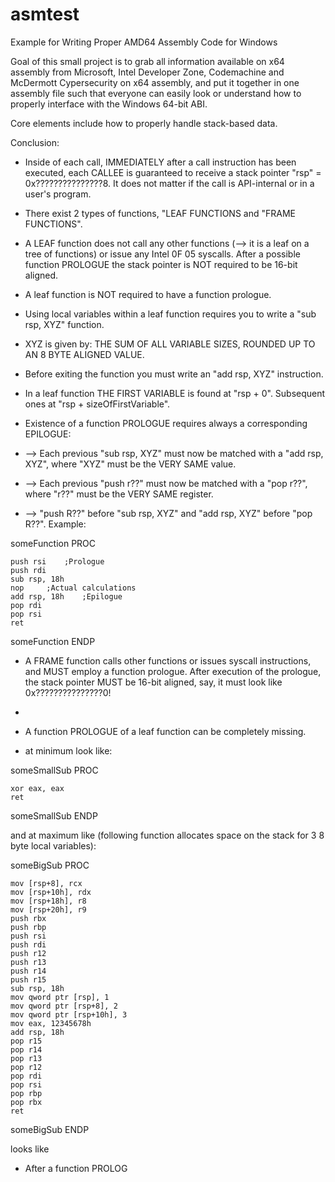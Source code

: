 # asmtest
Example for Writing Proper AMD64 Assembly Code for Windows

Goal of this small project is to grab all information available on x64 assembly from Microsoft, Intel Developer Zone,
Codemachine and McDermott Cypersecurity on x64 assembly, and put it together in one assembly file such that everyone can easily look or understand how to properly interface with the Windows 64-bit ABI.

Core elements include how to properly handle stack-based data.


Conclusion:

- Inside of each call, IMMEDIATELY after a call instruction has been executed, each CALLEE is guaranteed to receive a stack pointer "rsp" = 0x???????????????8. It does not matter if the call is API-internal or in a user's program.

- There exist 2 types of functions, "LEAF FUNCTIONS and "FRAME FUNCTIONS".

- A LEAF function does not call any other functions (--> it is a leaf on a tree of functions) or issue any Intel 0F 05 syscalls. After a possible function PROLOGUE the stack pointer is NOT required to be 16-bit aligned.

- A leaf function is NOT required to have a function prologue.

- Using local variables within a leaf function requires you to write a "sub rsp, XYZ" function.
- XYZ is given by: THE SUM OF ALL VARIABLE SIZES, ROUNDED UP TO AN 8 BYTE ALIGNED VALUE.
- Before exiting the function you must write an "add rsp, XYZ" instruction.

- In a leaf function THE FIRST VARIABLE is found at "rsp + 0". Subsequent ones at "rsp + sizeOfFirstVariable".

- Existence of a function PROLOGUE requires always a corresponding EPILOGUE:
- --> Each previous "sub rsp, XYZ" must now be matched with a "add rsp, XYZ", where "XYZ" must be the VERY SAME value.
- --> Each previous "push r??" must now be matched with a "pop r??", where "r??" must be the VERY SAME register.
- --> "push R??" before "sub rsp, XYZ" and "add rsp, XYZ" before "pop R??".
Example:

someFunction PROC

    push rsi    ;Prologue
    push rdi
    sub rsp, 18h
    nop     ;Actual calculations
    add rsp, 18h    ;Epilogue
    pop rdi
    pop rsi
    ret

someFunction ENDP

- A FRAME function calls other functions or issues syscall instructions, and MUST employ a function prologue. After execution of the prologue, the stack pointer MUST be 16-bit aligned, say, it must look like 0x???????????????0!

- 
- A function PROLOGUE of a leaf function can be completely missing.
- at minimum look like:

someSmallSub PROC

    xor eax, eax
    ret
    
someSmallSub ENDP

and at maximum like (following function allocates space on the stack for 3 8 byte local variables):

someBigSub PROC

    mov [rsp+8], rcx
    mov [rsp+10h], rdx
    mov [rsp+18h], r8
    mov [rsp+20h], r9
    push rbx
    push rbp
    push rsi
    push rdi
    push r12
    push r13
    push r14
    push r15
    sub rsp, 18h
    mov qword ptr [rsp], 1
    mov qword ptr [rsp+8], 2
    mov qword ptr [rsp+10h], 3
    mov eax, 12345678h
    add rsp, 18h
    pop r15
    pop r14
    pop r13
    pop r12
    pop rdi
    pop rsi
    pop rbp
    pop rbx
    ret
  
someBigSub ENDP



  looks like
- After a function PROLOG 
